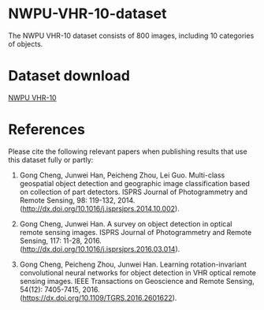 # NWPU-VHR-10-dataset

The NWPU VHR-10 dataset consists of 800 images, including 10 categories of objects.

# Dataset download
[NWPU VHR-10](https://pan.baidu.com/share/init?surl=DWibgMXGbC1V5aAuN54JUA&pwd=1234)

# References

Please cite the following relevant papers when publishing results that use this dataset fully or partly:

1. Gong Cheng, Junwei Han, Peicheng Zhou, Lei Guo. Multi-class geospatial object detection and geographic image classification based on collection of part detectors. ISPRS Journal of Photogrammetry and Remote Sensing, 98: 119-132, 2014. (http://dx.doi.org/10.1016/j.isprsjprs.2014.10.002).

2. Gong Cheng, Junwei Han. A survey on object detection in optical remote sensing images. ISPRS Journal of Photogrammetry and Remote Sensing, 117: 11-28, 2016. (http://dx.doi.org/10.1016/j.isprsjprs.2016.03.014).

3. Gong Cheng, Peicheng Zhou, Junwei Han. Learning rotation-invariant convolutional neural networks for object detection in VHR optical remote sensing images. IEEE Transactions on Geoscience and Remote Sensing, 54(12): 7405-7415, 2016. (https://dx.doi.org/10.1109/TGRS.2016.2601622).
